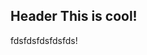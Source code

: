 <grid-plate layout="1-1" responsive-size="sm" responsive-width="900" breakpoint-sm="900" breakpoint-md="1200" breakpoint-lg="1500" breakpoint-xl="1800" hide-ops><h2 id="header-3d9237b9-c3f8-2f79-2f23-c51273fdc87b" slot="col-1">Header This is cool!</h2>
<p slot="col-2">fdsfdsfdsfdsfds!</p>
</grid-plate>
<p></p>
